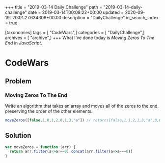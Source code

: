 +++
title = "2019-03-14 Daily Challenge"
path = "2019-03-14-daily-challenge"
date = 2019-03-14T00:09:22+00:00
updated = 2020-09-19T20:01:27.634309+00:00
description = "DailyChallenge"
in_search_index = true

[taxonomies]
tags = [ "CodeWars",]
categories = [ "DailyChallenge",]
archives = [ "archive",]
+++
What I've done today is *Moving Zeros To The End* in *JavaScript*.

<!-- more -->

# CodeWars

## Problem

### Moving Zeros To The End

Write an algorithm that takes an array and moves all of the zeros to the end, preserving the order of the other elements.

```javascript
moveZeros([false,1,0,1,2,0,1,3,"a"]) // returns[false,1,1,2,1,3,"a",0,0]
```

## Solution

```js
var moveZeros = function (arr) {
  return arr.filter(a=>a!==0).concat(arr.filter(a=>a===0))
}
```